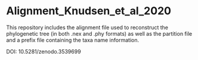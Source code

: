 # Alignment_Knudsen_et_al_2020

This repository includes the alignment file used to reconstruct the phylogenetic tree (in both .nex and .phy formats) as well as the partition file and a prefix file containing the taxa name information.

DOI: 10.5281/zenodo.3539699
